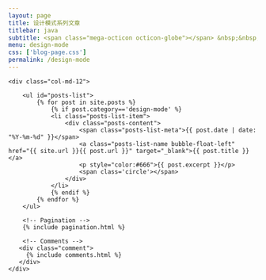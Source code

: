 ```yaml
---
layout: page
title: 设计模式系列文章
titlebar: java
subtitle: <span class="mega-octicon octicon-globe"></span> &nbsp;&nbsp; 修炼java内功，23种设计模式
menu: design-mode
css: ['blog-page.css']
permalink: /design-mode
---
```


<div class="row">

    <div class="col-md-12">

        <ul id="posts-list">
            {% for post in site.posts %}
                {% if post.category=='design-mode' %}
                <li class="posts-list-item">
                    <div class="posts-content">
                        <span class="posts-list-meta">{{ post.date | date: "%Y-%m-%d" }}</span>
                        <a class="posts-list-name bubble-float-left" href="{{ site.url }}{{ post.url }}" target="_blank">{{ post.title }}</a>
                        <p style="color:#666">{{ post.excerpt }}</p>
                        <span class='circle'></span>
                    </div>
                </li>
                {% endif %}
            {% endfor %}
        </ul> 

        <!-- Pagination -->
        {% include pagination.html %}

        <!-- Comments -->
       <div class="comment">
         {% include comments.html %}
       </div>
    </div>

</div>
<script>
    $(document).ready(function(){

        // Enable bootstrap tooltip
        $("body").tooltip({ selector: '[data-toggle=tooltip]' });

    });
</script>